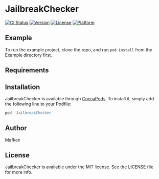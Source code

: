 # JailbreakChecker

[![CI Status](http://img.shields.io/travis/Mafken/JailbreakChecker.svg?style=flat)](https://travis-ci.org/Mafken/JailbreakChecker)
[![Version](https://img.shields.io/cocoapods/v/JailbreakChecker.svg?style=flat)](http://cocoapods.org/pods/JailbreakChecker)
[![License](https://img.shields.io/cocoapods/l/JailbreakChecker.svg?style=flat)](http://cocoapods.org/pods/JailbreakChecker)
[![Platform](https://img.shields.io/cocoapods/p/JailbreakChecker.svg?style=flat)](http://cocoapods.org/pods/JailbreakChecker)

## Example

To run the example project, clone the repo, and run `pod install` from the Example directory first.

## Requirements

## Installation

JailbreakChecker is available through [CocoaPods](http://cocoapods.org). To install
it, simply add the following line to your Podfile:

```ruby
pod 'JailbreakChecker'
```

## Author

Mafken

## License

JailbreakChecker is available under the MIT license. See the LICENSE file for more info.
